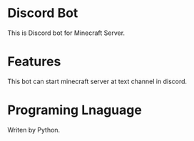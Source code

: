 # Discord Bot
This is Discord bot for Minecraft Server.

# Features
This bot can start minecraft server at text channel in discord.

# Programing Lnaguage
Writen by Python.